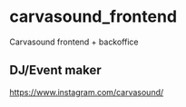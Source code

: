 # carvasound_frontend
Carvasound frontend + backoffice 

## DJ/Event maker
https://www.instagram.com/carvasound/

